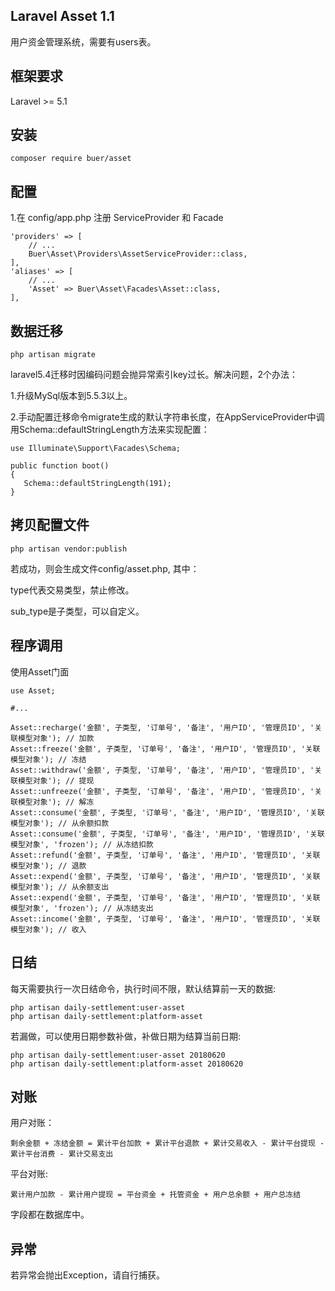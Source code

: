 ## Laravel Asset 1.1
用户资金管理系统，需要有users表。

## 框架要求
Laravel >= 5.1

## 安装
```
composer require buer/asset
```

## 配置
1.在 config/app.php 注册 ServiceProvider 和 Facade
```
'providers' => [
    // ...
    Buer\Asset\Providers\AssetServiceProvider::class,
],
'aliases' => [
    // ...
    'Asset' => Buer\Asset\Facades\Asset::class,
],
```

## 数据迁移
```
php artisan migrate
```

laravel5.4迁移时因编码问题会抛异常索引key过长。解决问题，2个办法：

1.升级MySql版本到5.5.3以上。

2.手动配置迁移命令migrate生成的默认字符串长度，在AppServiceProvider中调用Schema::defaultStringLength方法来实现配置：

```
use Illuminate\Support\Facades\Schema;

public function boot()
{
   Schema::defaultStringLength(191);
}
```

## 拷贝配置文件
```
php artisan vendor:publish
```
若成功，则会生成文件config/asset.php, 其中：

type代表交易类型，禁止修改。

sub_type是子类型，可以自定义。

## 程序调用
使用Asset门面
```
use Asset;

#...

Asset::recharge('金额', 子类型, '订单号', '备注', '用户ID', '管理员ID', '关联模型对象'); // 加款
Asset::freeze('金额', 子类型, '订单号', '备注', '用户ID', '管理员ID', '关联模型对象'); // 冻结
Asset::withdraw('金额', 子类型, '订单号', '备注', '用户ID', '管理员ID', '关联模型对象'); // 提现
Asset::unfreeze('金额', 子类型, '订单号', '备注', '用户ID', '管理员ID', '关联模型对象'); // 解冻
Asset::consume('金额', 子类型, '订单号', '备注', '用户ID', '管理员ID', '关联模型对象'); // 从余额扣款
Asset::consume('金额', 子类型, '订单号', '备注', '用户ID', '管理员ID', '关联模型对象', 'frozen'); // 从冻结扣款
Asset::refund('金额', 子类型, '订单号', '备注', '用户ID', '管理员ID', '关联模型对象'); // 退款
Asset::expend('金额', 子类型, '订单号', '备注', '用户ID', '管理员ID', '关联模型对象'); // 从余额支出
Asset::expend('金额', 子类型, '订单号', '备注', '用户ID', '管理员ID', '关联模型对象', 'frozen'); // 从冻结支出
Asset::income('金额', 子类型, '订单号', '备注', '用户ID', '管理员ID', '关联模型对象'); // 收入
```

## 日结
每天需要执行一次日结命令，执行时间不限，默认结算前一天的数据:
```
php artisan daily-settlement:user-asset
php artisan daily-settlement:platform-asset
```
若漏做，可以使用日期参数补做，补做日期为结算当前日期:
```
php artisan daily-settlement:user-asset 20180620
php artisan daily-settlement:platform-asset 20180620
```

## 对账
用户对账：
```
剩余金额 + 冻结金额 = 累计平台加款 + 累计平台退款 + 累计交易收入 - 累计平台提现 - 累计平台消费 - 累计交易支出
```
平台对账:
```
累计用户加款 - 累计用户提现 = 平台资金 + 托管资金 + 用户总余额 + 用户总冻结
```
字段都在数据库中。

## 异常
若异常会抛出Exception，请自行捕获。
